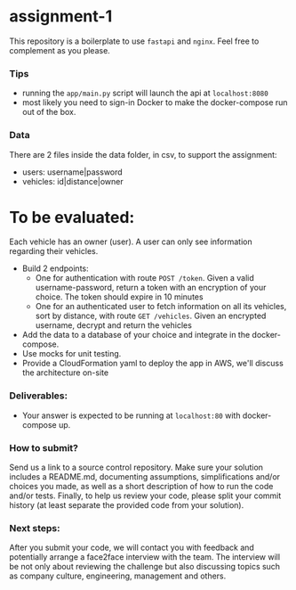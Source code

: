 # assignment-1

This repository is a boilerplate to use `fastapi` and `nginx`. Feel free to complement as you please. 

### Tips 
* running the `app/main.py` script will launch the api at `localhost:8080`
* most likely you need to sign-in Docker to make the docker-compose run out of the box.

### Data
There are 2 files inside the data folder, in csv, to support the assignment:
* users: username|password 
* vehicles: id|distance|owner

# To be evaluated:
Each vehicle has an owner (user). A user can only see information regarding their vehicles.   

* Build 2 endpoints:
  * One for authentication with route `POST /token`. Given a valid username-password, return a token with an encryption of your choice. The token should expire in 10 minutes
  * One for an authenticated user to fetch information on all its vehicles, sort by distance, with route `GET /vehicles`. Given an encrypted username, decrypt and return the vehicles
* Add the data to a database of your choice and integrate in the docker-compose.
* Use mocks for unit testing.
* Provide a CloudFormation yaml to deploy the app in AWS, we'll discuss the architecture on-site

### Deliverables:

* Your answer is expected to be running at `localhost:80` with docker-compose up.

### How to submit?
Send us a link to a source control repository. Make sure your solution includes a README.md, documenting assumptions, simplifications and/or choices you made, as well as a short description of how to run the code and/or tests. 
Finally, to help us review your code, please split your commit history (at least separate the provided code from your solution).

### Next steps:
After you submit your code, we will contact you with feedback and potentially arrange a face2face interview with the team. 
The interview will be not only about reviewing the challenge but also discussing topics such as company culture, engineering, management and others.




